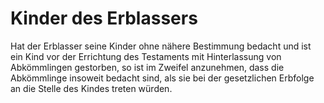 # Kinder des Erblassers

Hat der Erblasser seine Kinder ohne nähere Bestimmung bedacht und ist ein Kind vor der Errichtung des Testaments mit Hinterlassung von Abkömmlingen gestorben, so ist im Zweifel anzunehmen, dass die Abkömmlinge insoweit bedacht sind, als sie bei der gesetzlichen Erbfolge an die Stelle des Kindes treten würden.